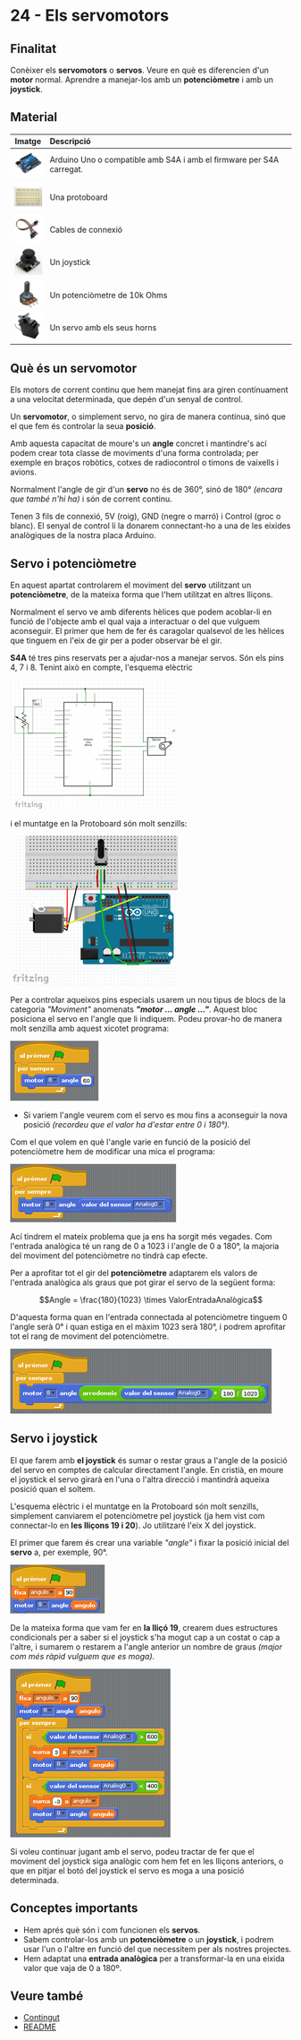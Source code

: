 # 24 - Els servomotors

## Finalitat

Conèixer els **servomotors** o **servos**. Veure en què es diferencien d'un **motor** normal. Aprendre a manejar-los amb un **potenciòmetre** i amb un **joystick**.

## Material

|                                 Imatge                                 | Descripció                                                           |
| :--------------------------------------------------------------------: | :------------------------------------------------------------------- |
|     <img src="./../mat_img/mat_unor3.png" width="50" height="50">      | Arduino Uno o compatible amb S4A i amb el firmware per S4A carregat. |
|   <img src="./../mat_img/mat_protoboard.png" width="50" height="50">   | Una protoboard                                                       |
|     <img src="./../mat_img/mat_dupont.png" width="50" height="50">     | Cables de connexió                                                   |
| <img src="./../mat_img/mat_KY023_joystick.jpg" width="50" height="50"> | Un joystick                                                          |
| <img src="./../mat_img/mat_potenciometre.png" width="50" height="50">  | Un potenciòmetre de 10k Ohms                                         |
|     <img src="./../mat_img/mat_servo.jpg" width="50" height="50">      | Un servo amb els seus horns                                          |

## Què és un servomotor

Els motors de corrent continu que hem manejat fins ara giren contínuament a una velocitat determinada, que depén d'un senyal de control.

Un **servomotor**, o simplement servo, no gira de manera contínua, sinó que el que fem és controlar la seua **posició**.

Amb aquesta capacitat de moure's un **angle** concret i mantindre's ací podem crear tota classe de moviments d'una forma controlada; per exemple en braços robòtics, cotxes de radiocontrol o timons de vaixells i avions.

Normalment l'angle de gir d'un **servo** no és de 360°, sinó de 180° _(encara que també n'hi ha)_ i són de corrent continu.

Tenen 3 fils de connexió, 5V (roig), GND (negre o marró) i Control (groc o blanc). El senyal de control li la donarem connectant-ho a una de les eixides analògiques de la nostra placa Arduino.

## Servo i potenciòmetre

En aquest apartat controlarem el moviment del **servo** utilitzant un **potenciòmetre**, de la mateixa forma que l'hem utilitzat en altres lliçons.

Normalment el servo ve amb diferents hèlices que podem acoblar-li en funció de l'objecte amb el qual vaja a interactuar o del que vulguem aconseguir. El primer que hem de fer és caragolar qualsevol de les hèlices que tinguem en l'eix de gir per a poder observar bé el gir.

**S4A** té tres pins reservats per a ajudar-nos a manejar servos. Són els pins 4, 7 i 8. Tenint això en compte, l'esquema elèctric

![esquema-electric](Imatges/s4a_24_01.png)

i el muntatge en la Protoboard són molt senzills:

![esquema-muntatge](Imatges/s4a_24_02.png)

Per a controlar aqueixos pins especials usarem un nou tipus de blocs de la categoria _"Moviment"_ anomenats **_"motor ... angle ..."_**. Aquest bloc posiciona el servo en l'angle que li indiquem. Podeu provar-ho de manera molt senzilla amb aquest xicotet programa:

![angle-servo](Imatges/s4a_24_03.png)

- Si variem l'angle veurem com el servo es mou fins a aconseguir la nova posició _(recordeu que el valor ha d'estar entre 0 i 180°)._

Com el que volem en què l'angle varie en funció de la posició del potenciòmetre hem de modificar una mica el programa:

![servo-entrada-analogica](Imatges/s4a_24_04.png)

Ací tindrem el mateix problema que ja ens ha sorgit més vegades. Com l'entrada analògica té un rang de 0 a 1023 i l'angle de 0 a 180°, la majoria del moviment del potenciòmetre no tindrà cap efecte.

Per a aprofitar tot el gir del **potenciòmetre** adaptarem els valors de l'entrada analògica als graus que pot girar el servo de la següent forma:

$$Angle = \frac{180}{1023} \times ValorEntradaAnalògica$$

D'aquesta forma quan en l'entrada connectada al potenciòmetre tinguem 0 l'angle serà 0° i quan estiga en el màxim 1023 serà 180°, i podrem aprofitar tot el rang de moviment del potenciòmetre.

![control-angle-servo](Imatges/s4a_24_06.png)

## Servo i joystick

El que farem amb **el joystick** és sumar o restar graus a l'angle de la posició del servo en comptes de calcular directament l'angle. En cristià, en moure el joystick el servo girarà en l'una o l'altra direcció i mantindrà aqueixa posició quan el soltem.

L'esquema elèctric i el muntatge en la Protoboard són molt senzills, simplement canviarem el potenciòmetre pel joystick (ja hem vist com connectar-lo en **les lliçons 19 i 20**). Jo utilitzaré l'eix X del joystick.

El primer que farem és crear una variable _"angle"_ i fixar la posició inicial del **servo** a, per exemple, 90°.

![setup-servo-joystick](Imatges/s4a_24_07.png)

De la mateixa forma que vam fer en **la lliçó 19**, crearem dues estructures condicionals per a saber si el joystick s'ha mogut cap a un costat o cap a l'altre, i sumarem o restarem a l'angle anterior un nombre de graus _(major com més ràpid vulguem que es moga)._

![controlar-servo-amb-joystick](Imatges/s4a_24_08.png)

Si voleu continuar jugant amb el servo, podeu tractar de fer que el moviment del joystick siga analògic com hem fet en les lliçons anteriors, o que en pitjar el botó del joystick el servo es moga a una posició determinada.

## Conceptes importants

- Hem aprés què són i com funcionen els **servos**.
- Sabem controlar-los amb un **potenciòmetre** o un **joystick**, i podrem usar l'un o l'altre en funció del que necessitem per als nostres projectes.
- Hem adaptat una **entrada analògica** per a transformar-la en una eixida valor que vaja de 0 a 180º.

## Veure també

- [Contingut](../Contingut.md)
- [README](../README.md)
